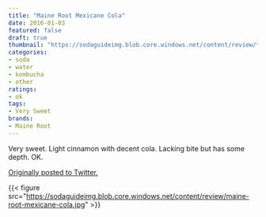```yaml
---
title: "Maine Root Mexicane Cola"
date: 2016-01-03
featured: false
draft: true
thumbnail: "https://sodaguideimg.blob.core.windows.net/content/review/thumbs/maine-root-mexicane-cola.jpg"
categories:
- soda
- water
- kombucha
- other
ratings:
- ok
tags:
- Very Sweet
brands:
- Maine Root
---
```


Very sweet. Light cinnamon with decent cola. Lacking bite but has some depth. OK.

[Originally posted to Twitter.](https://twitter.com/Cavorter/status/683852543965843456)

{{< figure src="https://sodaguideimg.blob.core.windows.net/content/review/maine-root-mexicane-cola.jpg" >}}

